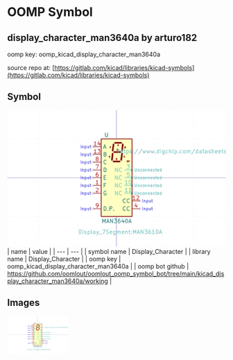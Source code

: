 # OOMP Symbol  
## display_character_man3640a  by arturo182  
  
oomp key: oomp_kicad_display_character_man3640a  
  
source repo at: [https://gitlab.com/kicad/libraries/kicad-symbols](https://gitlab.com/kicad/libraries/kicad-symbols)  
## Symbol  
  
[![working.png](working_600.png)](working.png)  
| name | value | 
| --- | --- | 
| symbol name | Display_Character | 
| library name | Display_Character | 
| oomp key | oomp_kicad_display_character_man3640a | 
| oomp bot github | https://github.com/oomlout/oomlout_oomp_symbol_bot/tree/main/kicad_display_character_man3640a/working | 
## Images  
  
[![working.png](working_140.png)](working.png)  
